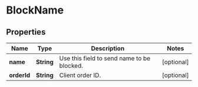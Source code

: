 

# BlockName

## Properties

Name | Type | Description | Notes
------------ | ------------- | ------------- | -------------
**name** | **String** | Use this field to send name to be blocked. |  [optional]
**orderId** | **String** | Client order ID. |  [optional]



